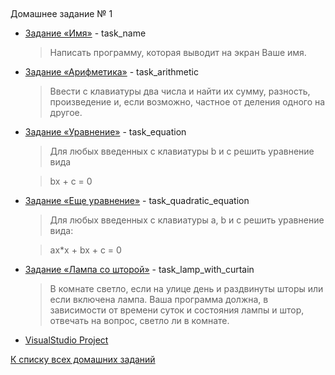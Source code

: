 ##
Домашнее задание № 1

- [Задание «Имя»](task_name/name.cpp)  \- task_name
    > Написать программу, которая выводит на экран Ваше имя.

- [Задание «Арифметика»](task_arithmetic/arithmetic.cpp) \- task_arithmetic
    > Ввести с клавиатуры два числа и найти их сумму, разность, произведение и, если возможно, частное от деления одного на другое.


- [Задание «Уравнение»](task_equation/equation.cpp) \- task_equation
    > Для любых введенных с клавиатуры b и c решить уравнение вида

    > bx + c = 0

- [Задание «Еще уравнение»](task_quadratic_equation/quadratic_equation.cpp) \- task_quadratic_equation
    > Для любых введенных с клавиатуры a, b и c решить уравнение вида:

    > ax*x + bx + c = 0

- [Задание «Лампа со шторой»](task_lamp_with_curtain/lamp_with_curtain.cpp) \- task_lamp_with_curtain
    > В комнате светло, если на улице день и раздвинуты шторы или если включена лампа. Ваша программа должна, в зависимости от времени суток и состояния лампы и штор, отвечать на вопрос, светло ли в комнате.

- [VisualStudio Project](VisualStudio_HomeWork_1)

[К списку всех домашних заданий](https://github.com/Vedji/Procedural_Programming_HomeWork)
